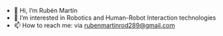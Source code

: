 - 👋 Hi, I’m Rubén Martín
- 👀 I’m interested in Robotics and Human-Robot Interaction technologies
- 📫 How to reach me: via rubenmartinrod289@gmail.com

<!---
Ruben-MR/Ruben-MR is a ✨ special ✨ repository because its `README.md` (this file) appears on your GitHub profile.
You can click the Preview link to take a look at your changes.
--->
